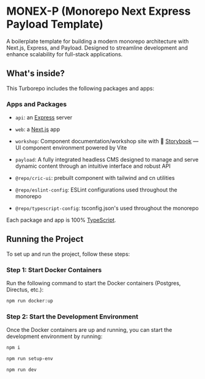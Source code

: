 # MONEX-P (Monorepo Next Express Payload Template)

A boilerplate template for building a modern monorepo architecture with Next.js, Express, and Payload. Designed to streamline development and enhance scalability for full-stack applications. 

## What's inside?

This Turborepo includes the following packages and apps:

### Apps and Packages

- `api`: an [Express](https://expressjs.com/) server
- `web`: a [Next.js](https://nextjs.org/) app
- `workshop`: Component documentation/workshop site with 📖 [Storybook](https://storybook.js.org/) — UI component environment powered by Vite
- `payload`:  A fully integrated headless CMS designed to manage and serve dynamic content through an intuitive interface and robust API

- `@repo/cric-ui`: prebuilt component with tailwind and cn utilities
- `@repo/eslint-config`: ESLint configurations used throughout the monorepo
- `@repo/typescript-config`: tsconfig.json's used throughout the monorepo

Each package and app is 100% [TypeScript](https://www.typescriptlang.org/).

## Running the Project

To set up and run the project, follow these steps:

### Step 1: Start Docker Containers

Run the following command to start the Docker containers (Postgres, Directus, etc.):

```bash
npm run docker:up
```

### Step 2: Start the Development Environment

Once the Docker containers are up and running, you can start the development environment by running:
```bash
npm i
```
```bash
npm run setup-env
```
```bash
npm run dev
```
